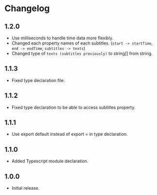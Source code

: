 # Changelog

## 1.2.0

* Use milliseconds to handle time data more flexibly.
* Changed each property names of each subtitles. (`start -> startTime`, `end -> endTime`, `subtitles -> texts`)
* Changed type of `texts (subtitles previously)` to string[] from string.

## 1.1.3

* Fixed type declaration file.

## 1.1.2

* Fixed type declaration to be able to access subtitles property.

## 1.1.1

* Use export default instead of export = in type declaration.

## 1.1.0

* Added Typescript module declaration.

## 1.0.0

* Initial release.
